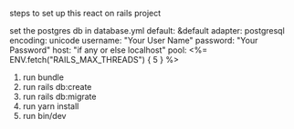 steps to set up this react on rails project

set the postgres db in database.yml
default: &default
  adapter: postgresql
  encoding: unicode
  username: "Your User Name"
  password: "Your Password"
  host: "if any or else localhost"
  pool: <%= ENV.fetch("RAILS_MAX_THREADS") { 5 } %>

1. run bundle
2. run rails db:create
3. run rails db:migrate
4. run yarn install
5. run bin/dev
